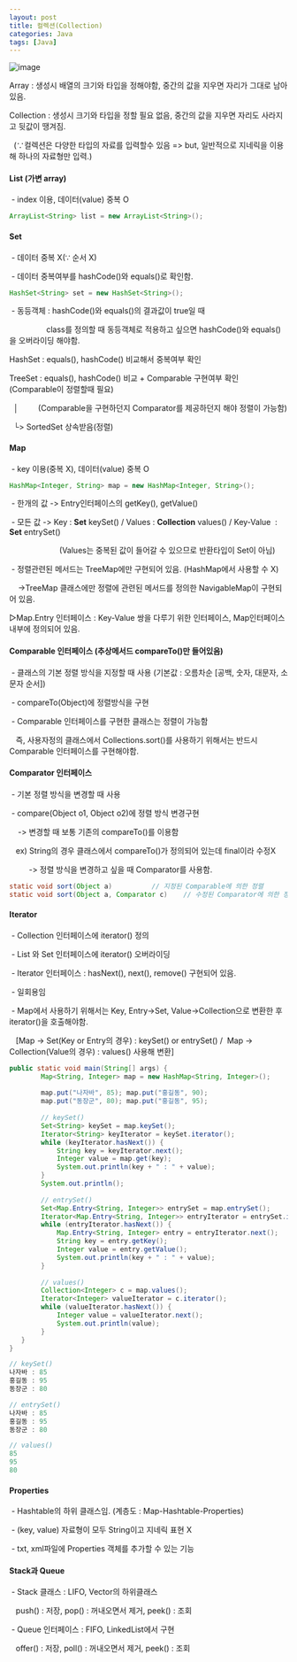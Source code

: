 ```yaml
---
layout: post
title: 컬렉션(Collection)
categories: Java
tags: [Java]
---
```

![image](https://user-images.githubusercontent.com/48157259/169446270-fa9ae865-6567-432d-ac96-db6370b08a64.png)

Array : 생성시 배열의 크기와 타입을 정해야함, 중간의 값을 지우면 자리가 그대로 남아있음.

Collection : 생성시 크기와 타입을 정할 필요 없음, 중간의 값을 지우면 자리도 사라지고 뒷값이 땡겨짐.

  (∵컬렉션은 다양한 타입의 자료를 입력할수 있음 => but, 일반적으로 지네릭을 이용해 하나의 자료형만 입력.) 

#### List (가변 array)

 - index 이용, 데이터(value) 중복 O

```java
ArrayList<String> list = new ArrayList<String>();
```

#### Set

 - 데이터 중복 X(∵ 순서 X)

 - 데이터 중복여부를 hashCode()와 equals()로 확인함.

```java
HashSet<String> set = new HashSet<String>();
```

 - 동등객체 : hashCode()와 equals()의 결과값이 true일 때

                 class를 정의할 때 동등객체로 적용하고 싶으면 hashCode()와 equals()을 오버라이딩 해야함.

HashSet : equals(), hashCode() 비교해서 중복여부 확인

TreeSet : equals(), hashCode() 비교 + Comparable 구현여부 확인 (Comparable이 정렬할때 필요)

  │         (Comparable을 구현하던지 Comparator를 제공하던지 해야 정렬이 가능함)

  └> SortedSet 상속받음(정렬)

#### Map

 - key 이용(중복 X), 데이터(value) 중복 O

```java
HashMap<Integer, String> map = new HashMap<Integer, String>();
```

 - 한개의 값 -> Entry인터페이스의 getKey(), getValue()

 - 모든 값 -> Key : **Set** keySet() / Values : **Collection** values() / Key-Value  : **Set** entrySet()

                       (Values는 중복된 값이 들어갈 수 있으므로 반환타입이 Set이 아님)

 - 정렬관련된 메서드는 TreeMap에만 구현되어 있음. (HashMap에서 사용할 수 X)

    ->TreeMap 클래스에만 정렬에 관련된 메서드를 정의한 NavigableMap이 구현되어 있음.

▷Map.Entry 인터페이스 : Key-Value 쌍을 다루기 위한 인터페이스, Map인터페이스 내부에 정의되어 있음.

#### Comparable 인터페이스 (추상메서드 compareTo()만 들어있음)

 - 클래스의 기본 정렬 방식을 지정할 때 사용 (기본값 : 오름차순 \[공백, 숫자, 대문자, 소문자 순서\])

 - compareTo(Object)에 정렬방식을 구현

 - Comparable 인터페이스를 구현한 클래스는 정렬이 가능함

   즉, 사용자정의 클래스에서 Collections.sort()를 사용하기 위해서는 반드시 Comparable 인터페이스를 구현해야함.

#### Comparator 인터페이스

 - 기본 정렬 방식을 변경할 때 사용

 - compare(Object o1, Object o2)에 정렬 방식 변경구현

    -> 변경할 때 보통 기존의 compareTo()를 이용함

   ex) String의 경우 클래스에서 compareTo()가 정의되어 있는데 final이라 수정X 

         -> 정렬 방식을 변경하고 싶을 때 Comparator를 사용함.

```java
static void sort(Object a)			// 지정된 Comparable에 의한 정렬
static void sort(Object a, Comparator c)	// 수정된 Comparator에 의한 정렬
```

#### Iterator

 - Collection 인터페이스에 iterator() 정의

 - List 와 Set 인터페이스에 iterator() 오버라이딩

 - Iterator 인터페이스 : hasNext(), next(), remove() 구현되어 있음.

 - 일회용임

 - Map에서 사용하기 위해서는 Key, Entry->Set, Value->Collection으로 변환한 후 iterator()을 호출해야함.

   \[Map -> Set(Key or Entry의 경우) : keySet() or entrySet() /  Map -> Collection(Value의 경우) : values() 사용해 변환\]

```java
public static void main(String[] args) {
		Map<String, Integer> map = new HashMap<String, Integer>();
		
		map.put("나자바", 85); map.put("홍길동", 90);
		map.put("동장군", 80); map.put("홍길동", 95);
		
		// keySet()
		Set<String> keySet = map.keySet();
		Iterator<String> keyIterator = keySet.iterator();
		while (keyIterator.hasNext()) {
			String key = keyIterator.next();
			Integer value = map.get(key);
			System.out.println(key + " : " + value);
		}
		System.out.println();
		
		// entrySet()
		Set<Map.Entry<String, Integer>> entrySet = map.entrySet();
		Iterator<Map.Entry<String, Integer>> entryIterator = entrySet.iterator();
		while (entryIterator.hasNext()) {
			Map.Entry<String, Integer> entry = entryIterator.next();
			String key = entry.getKey();
			Integer value = entry.getValue();
			System.out.println(key + " : " + value);
		}
		
		// values()
		Collection<Integer> c = map.values();
		Iterator<Integer> valueIterator = c.iterator();
		while (valueIterator.hasNext()) {
			Integer value = valueIterator.next();
			System.out.println(value);
		}
   }
}
```

```java
// keySet()
나자바 : 85
홍길동 : 95
동장군 : 80

// entrySet()
나자바 : 85
홍길동 : 95
동장군 : 80

// values()
85
95
80
```

#### Properties

 - Hashtable의 하위 클래스임. (계층도 : Map-Hashtable-Properties)

 - (key, value) 자료형이 모두 String이고 지네릭 표현 X

 - txt, xml파일에 Properties 객체를 추가할 수 있는 기능

#### Stack과 Queue

 - Stack 클래스 : LIFO, Vector의 하위클래스

   push() : 저장, pop() : 꺼내오면서 제거, peek() : 조회

 - Queue 인터페이스 : FIFO, LinkedList에서 구현

   offer() : 저장, poll() : 꺼내오면서 제거, peek() : 조회